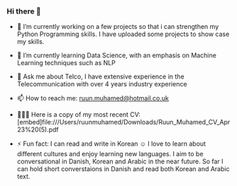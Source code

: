 ### Hi there 👋

- 🔭 I’m currently working on a few projects so that i can strengthen my Python Programming skills. I have uploaded some projects to show case my skills.
- 🌱 I’m currently learning Data Science, with an emphasis on Machine Learning techniques such as NLP
- 💬 Ask me about Telco, I have extensive experience in the Telecommunication with over 4 years industry experience
- 📫 How to reach me: ruun.muhamed@hotmail.co.uk
- 👩🏽‍💻 Here is a copy of my most recent CV: [embed]file:///Users/ruunmuhamed/Downloads/Ruun_Muhamed_CV_Apr23%20(5).pdf
  
- ⚡ Fun fact: I can read and write in Korean ☺️ I love to learn about different cultures and enjoy learning new languages. I aim to be conversational in Danish, Korean and Arabic in the near future. So far I can hold short converstaions in Danish and read both Korean and Arabic text.
